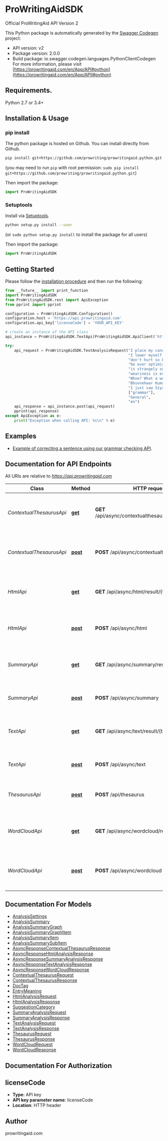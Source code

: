 # ProWritingAidSDK
Official ProWritingAid API Version 2

This Python package is automatically generated by the [Swagger Codegen](https://github.com/swagger-api/swagger-codegen) project:

- API version: v2
- Package version: 2.0.0
- Build package: io.swagger.codegen.languages.PythonClientCodegen
For more information, please visit [https://prowritingaid.com/en/App/API#python](https://prowritingaid.com/en/App/APII#python)

## Requirements.

Python 2.7 or 3.4+

## Installation & Usage
### pip install

The python package is hosted on Github. You can install directly from Github.

```sh
pip install git+https://github.com/prowriting/prowritingaid.python.git
```
(you may need to run `pip` with root permission: `sudo pip install git+https://github.com/prowriting/prowritingaid.python.git`)

Then import the package:
```python
import ProWritingAidSDK 
```

### Setuptools

Install via [Setuptools](http://pypi.python.org/pypi/setuptools).

```sh
python setup.py install --user
```
(or `sudo python setup.py install` to install the package for all users)

Then import the package:
```python
import ProWritingAidSDK
```

## Getting Started

Please follow the [installation procedure](#installation--usage) and then run the following:

```python
from __future__ import print_function
import ProWritingAidSDK
from ProWritingAidSDK.rest import ApiException
from pprint import pprint

configuration = ProWritingAidSDK.Configuration()
configuration.host = 'https://api.prowritingaid.com'
configuration.api_key['licenseCode'] = 'YOUR_API_KEY'

# create an instance of the API class
api_instance = ProWritingAidSDK.TextApi(ProWritingAidSDK.ApiClient('https://api.prowritingaid.com'))

try:
    api_request = ProWritingAidSDK.TextAnalysisRequest("I place my cane firmly on the ground and, slowly, with its aid, "
                                                       "I lower myself from the hammock. Now the rains have gone my joints "
                                                       "don't hurt so badly. Today won't be too bad, I think. I'm prone to "
                                                       "be over optimistic. Could this be my last day. At this time the jungle "
                                                       "is strangely subdued. She poke around in the ashes. Every day the "
                                                       "weariness is even worst than beofre. I don't know yett. \n"
                                                       "Whne? What a weka statement. Jaroslav Drabny is a Czech football goalkeeper. "
                                                       "Bhuvnehwar Kumar is a Czech football goalkeeper. I just saw Siyabonga Siyo. "
                                                       "I just saw Siyabonga Seyo. I read this article on RaelSport.",
                                                       ["grammar"],
                                                       "General",
                                                       "en")
    api_response = api_instance.post(api_request)
    pprint(api_response)
except ApiException as e:
    print("Exception when calling API: %s\n" % e)
```

## Examples

- [Example of correcting a sentence using our grammar checking API](docs/grammar_checking.py). 

## Documentation for API Endpoints

All URIs are relative to *https://api.prowritingaid.com*

Class | Method | HTTP request | Description
------------ | ------------- | ------------- | -------------
*ContextualThesaurusApi* | [**get**](docs/ContextualThesaurusApi.md#get) | **GET** /api/async/contextualthesaurus/result/{taskId} | Tries to get the result of a request using the task id of the request
*ContextualThesaurusApi* | [**post**](docs/ContextualThesaurusApi.md#post) | **POST** /api/async/contextualthesaurus | Analyses text and returns contextual thesaurus entries
*HtmlApi* | [**get**](docs/HtmlApi.md#get) | **GET** /api/async/html/result/{taskId} | Tries to get the result of a request using the task id of the request
*HtmlApi* | [**post**](docs/HtmlApi.md#post) | **POST** /api/async/html | Analyses HTML and adds suggestion tags to it
*SummaryApi* | [**get**](docs/SummaryApi.md#get) | **GET** /api/async/summary/result/{taskId} | Tries to get the result of a request using the task id of the request
*SummaryApi* | [**post**](docs/SummaryApi.md#post) | **POST** /api/async/summary | Gets the summary analysis of a document
*TextApi* | [**get**](docs/TextApi.md#get) | **GET** /api/async/text/result/{taskId} | Tries to get the result of a request using the task id of the request
*TextApi* | [**post**](docs/TextApi.md#post) | **POST** /api/async/text | Analyses text and returns tags for it
*ThesaurusApi* | [**post**](docs/ThesaurusApi.md#post) | **POST** /api/thesaurus | Returns the thesaurus entries for a specific word
*WordCloudApi* | [**get**](docs/WordCloudApi.md#get) | **GET** /api/async/wordcloud/result/{taskId} | Tries to get the result of a request using the task id of the request
*WordCloudApi* | [**post**](docs/WordCloudApi.md#post) | **POST** /api/async/wordcloud | Analyses text and returns a word cloud (as an image)


## Documentation For Models

 - [AnalysisSettings](docs/AnalysisSettings.md)
 - [AnalysisSummary](docs/AnalysisSummary.md)
 - [AnalysisSummaryGraph](docs/AnalysisSummaryGraph.md)
 - [AnalysisSummaryGraphItem](docs/AnalysisSummaryGraphItem.md)
 - [AnalysisSummaryItem](docs/AnalysisSummaryItem.md)
 - [AnalysisSummarySubItem](docs/AnalysisSummarySubItem.md)
 - [AsyncResponseContextualThesaurusResponse](docs/AsyncResponseContextualThesaurusResponse.md)
 - [AsyncResponseHtmlAnalysisResponse](docs/AsyncResponseHtmlAnalysisResponse.md)
 - [AsyncResponseSummaryAnalysisResponse](docs/AsyncResponseSummaryAnalysisResponse.md)
 - [AsyncResponseTextAnalysisResponse](docs/AsyncResponseTextAnalysisResponse.md)
 - [AsyncResponseWordCloudResponse](docs/AsyncResponseWordCloudResponse.md)
 - [ContextualThesaurusRequest](docs/ContextualThesaurusRequest.md)
 - [ContextualThesaurusResponse](docs/ContextualThesaurusResponse.md)
 - [DocTag](docs/DocTag.md)
 - [EntryMeaning](docs/EntryMeaning.md)
 - [HtmlAnalysisRequest](docs/HtmlAnalysisRequest.md)
 - [HtmlAnalysisResponse](docs/HtmlAnalysisResponse.md)
 - [SuggestionCategory](docs/SuggestionCategory.md)
 - [SummaryAnalysisRequest](docs/SummaryAnalysisRequest.md)
 - [SummaryAnalysisResponse](docs/SummaryAnalysisResponse.md)
 - [TextAnalysisRequest](docs/TextAnalysisRequest.md)
 - [TextAnalysisResponse](docs/TextAnalysisResponse.md)
 - [ThesaurusRequest](docs/ThesaurusRequest.md)
 - [ThesaurusResponse](docs/ThesaurusResponse.md)
 - [WordCloudRequest](docs/WordCloudRequest.md)
 - [WordCloudResponse](docs/WordCloudResponse.md)


## Documentation For Authorization


## licenseCode

- **Type**: API key
- **API key parameter name**: licenseCode
- **Location**: HTTP header


## Author

prowritingaid.com


